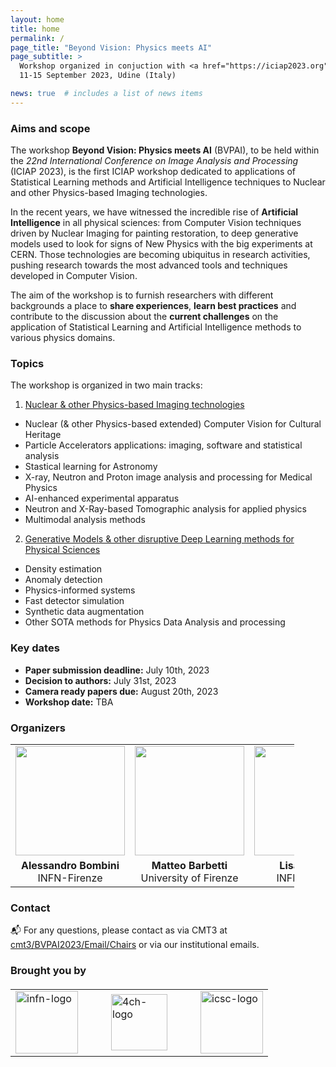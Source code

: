 ```yaml
---
layout: home
title: home
permalink: /
page_title: "Beyond Vision: Physics meets AI"
page_subtitle: >
  Workshop organized in conjuction with <a href="https://iciap2023.org">ICIAP 2023</a>,
  11-15 September 2023, Udine (Italy)

news: true  # includes a list of news items
---
```


### Aims and scope

The workshop **Beyond Vision: Physics meets AI** (BVPAI), to be held within the _22nd International Conference on Image Analysis and Processing_ (ICIAP 2023), is the first ICIAP workshop dedicated to applications of Statistical Learning methods and Artificial Intelligence techniques to Nuclear and other Physics-based Imaging technologies.

In the recent years, we have witnessed the incredible rise of **Artificial Intelligence** in all physical sciences: from Computer Vision techniques driven by Nuclear Imaging for painting restoration, to deep generative models used to look for signs of New Physics with the big experiments at CERN. Those technologies are becoming ubiquitus in research activities, pushing research towards the most advanced tools and techniques developed in Computer Vision.

The aim of the workshop is to furnish researchers with different backgrounds a place to **share experiences**, **learn best practices** and contribute to the discussion about the **current challenges** on the application of Statistical Learning and Artificial Intelligence methods to various physics domains.

### Topics

The workshop is organized in two main tracks:

1. <u>Nuclear & other Physics-based Imaging technologies</u>
  - Nuclear (& other Physics-based extended)  Computer Vision for Cultural Heritage
  - Particle Accelerators applications: imaging, software and statistical analysis
  - Stastical learning for Astronomy
  - X-ray, Neutron and Proton image analysis and processing for Medical Physics
  - AI-enhanced experimental apparatus
  - Neutron and X-Ray-based Tomographic analysis for applied physics
  - Multimodal analysis methods

2. <u>Generative Models & other disruptive Deep Learning methods for Physical Sciences</u>
  - Density estimation
  - Anomaly detection
  - Physics-informed systems
  - Fast detector simulation
  - Synthetic data augmentation
  - Other SOTA methods for Physics Data Analysis and processing

### Key dates

- **Paper submission deadline:** July 10th, 2023
- **Decision to authors:** July 31st, 2023
- **Camera ready papers due:** August 20th, 2023
- **Workshop date:** TBA

### Organizers

<table style="width:90%;">
  <tr>
    <td style="text-align:center"><img src="{{ site.baseurl }}/assets/img/people/bombini.jpeg" height="175"></td>
    <td style="text-align:center"><img src="{{ site.baseurl }}/assets/img/people/barbetti.jpeg" height="175"></td>
    <td style="text-align:center"><img src="{{ site.baseurl }}/assets/img/people/castelli.jpg" height="175"></td>
    <td style="text-align:center"><img src="{{ site.baseurl }}/assets/img/people/dalpra.jpg" height="175"></td>
  </tr>
  <tr>
    <td style="text-align:center">
      <b>Alessandro Bombini</b> <br> INFN-Firenze <br>
      <a href="mailto:bombini@fi.infn.it" title="email"><i class="fas fa-envelope"></i></a>
      <a href="https://github.com/androbomb" title="GitHub"><i class="fab fa-github"></i></a>
      <a href="https://www.linkedin.com/in/alessandro-bombini-7929a2133" title="LinkedIn"><i class="fab fa-linkedin"></i></a>
    </td>
    <td style="text-align:center">
      <b>Matteo Barbetti</b> <br> University of Firenze <br>
      <a href="mailto:matteo.barbetti@unifi.it" title="email"><i class="fas fa-envelope"></i></a>
      <a href="https://github.com/mbarbetti" title="GitHub"><i class="fab fa-github"></i></a>
      <a href="https://www.linkedin.com/in/matteo-barbetti" title="LinkedIn"><i class="fab fa-linkedin"></i></a>
      <a href="https://twitter.com/mbarbetz" title="Twitter"><i class="fab fa-twitter"></i></a>
    </td>
    <td style="text-align:center">
      <b>Lisa Castelli</b> <br>  INFN-Firenze <br>
      <a href="mailto:lisa.castelli@fi.infn.it" title="email"><i class="fas fa-envelope"></i></a>
    </td>
    <td style="text-align:center">
      <b>Stefano Dal Pra</b> <br> INFN-CNAF <br>
      <a href="mailto:dalpra@infn.it" title="email"><i class="fas fa-envelope"></i></a>
      <a href="https://www.linkedin.com/in/stefano-dal-pra-9601455/" title="LinkedIn"><i class="fab fa-linkedin"></i></a>
    </td>
  </tr>
</table>

### Contact

:mailbox_with_mail: For any questions, please contact as via CMT3 at  [cmt3/BVPAI2023/Email/Chairs](https://cmt3.research.microsoft.com/BVPAI2023/Email/Chairs) or via our institutional emails.

### Brought you by

<table style="width:90%; margin-top:20px">
  <tr>
    <td style="padding-right:45px"><img alt="infn-logo" src="{{ site.baseurl }}/assets/img/sponsors/infn-logo.png" height="100"></td>
    <td style="padding-right:45px"><img alt="4ch-logo" src="{{ site.baseurl }}/assets/img/sponsors/4ch-logo.png" height="90"></td>
    <td><img alt="icsc-logo" src="{{ site.baseurl }}/assets/img/sponsors/icsc-logo.png" height="100"></td>
  </tr>
</table>
